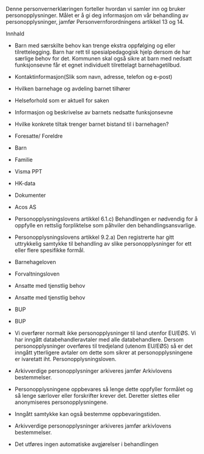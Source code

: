 <!-- title: Spesialpedagogisk hjelp (PPT) -->


  

Denne personvernerklæringen forteller hvordan vi samler inn og bruker personopplysninger. Målet er å gi deg informasjon om vår behandling av personopplysninger, jamfør Personvernforordningens artikkel 13 og 14.

  

Innhald

*   Barn med særskilte behov kan trenge ekstra oppfølging og eller tilrettelegging. Barn har rett til spesialpedagogisk hjelp dersom de har særlige behov for det. Kommunen skal også sikre at barn med nedsatt funksjonsevne får et egnet individuelt tilrettelagt barnehagetilbud.  
    
*   Kontaktinformasjon(Slik som navn, adresse, telefon og e-post)  
    
*   Hvilken barnehage og avdeling barnet tilhører  
    
*   Helseforhold som er aktuell for saken  
    
*   Informasjon og beskrivelse av barnets nedsatte funksjonsevne  
    
*   Hvilke konkrete tiltak trenger barnet bistand til i barnehagen?  
    
*   Foresatte/ Foreldre  
    
*   Barn  
    
*   Familie  
    
*   Visma PPT  
    
*   HK-data  
    
*   Dokumenter  
    
*   Acos AS  
    
*   Personopplysningslovens artikkel 6.1.c) Behandlingen er nødvendig for å oppfylle en rettslig forpliktelse som påhviler den behandlingsansvarlige.  
    
*   Personopplysningslovens artikkel 9.2.a) Den registrerte har gitt uttrykkelig samtykke til behandling av slike personopplysninger for ett eller flere spesifikke formål.  
    
*   Barnehageloven  
    
*   Forvaltningsloven  
    
*   Ansatte med tjenstlig behov  
    
*   Ansatte med tjenstlig behov  
    
*   BUP  
    
*   BUP  
    
*   Vi overfører normalt ikke personopplysninger til land utenfor EU/EØS. Vi har inngått databehandleravtaler med alle databehandlere. Dersom personopplysninger overføres til tredjeland (utenom EU/EØS) så er det inngått ytterligere avtaler om dette som sikrer at personopplysningene er ivaretatt iht. Personopplysningsloven.  
    
*   Arkivverdige personopplysninger arkiveres jamfør Arkivlovens bestemmelser.  
    
*   Personopplysningene oppbevares så lenge dette oppfyller formålet og så lenge særlover eller forskrifter krever det. Deretter slettes eller anonymiseres personopplysningene.  
    
*   Inngått samtykke kan også bestemme oppbevaringstiden.  
    
*   Arkivverdige personopplysninger arkiveres jamfør arkivlovens bestemmelser.  
    
*   Det utføres ingen automatiske avgjørelser i behandlingen
